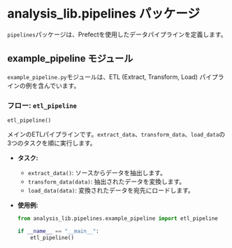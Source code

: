 # analysis_lib.pipelines パッケージ

`pipelines`パッケージは、Prefectを使用したデータパイプラインを定義します。

## example_pipeline モジュール

`example_pipeline.py`モジュールは、ETL (Extract, Transform, Load) パイプラインの例を含んでいます。

### フロー: `etl_pipeline`

`etl_pipeline()`

メインのETLパイプラインです。`extract_data`、`transform_data`、`load_data`の3つのタスクを順に実行します。

- **タスク:**
    - `extract_data()`: ソースからデータを抽出します。
    - `transform_data(data)`: 抽出されたデータを変換します。
    - `load_data(data)`: 変換されたデータを宛先にロードします。

- **使用例:**

  ```python
  from analysis_lib.pipelines.example_pipeline import etl_pipeline

  if __name__ == "__main__":
      etl_pipeline()
  ```
